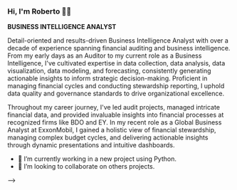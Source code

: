 ### Hi, I'm Roberto 👨‍💻 

**BUSINESS INTELLIGENCE ANALYST** 

Detail-oriented and results-driven Business Intelligence Analyst with over a decade of experience spanning financial auditing and business intelligence. From my early days as an Auditor to my current role as a Business Intelligence, I've cultivated expertise in data collection, data analysis, data visualization, data modeling, and forecasting, consistently generating actionable insights to inform strategic decision-making. Proficient in managing financial cycles and conducting stewardship reporting, I uphold data quality and governance standards to drive organizational excellence.

Throughout my career journey, I've led audit projects, managed intricate financial data, and provided invaluable insights into financial processes at recognized firms like BDO and EY. In my recent role as a Global Business Analyst at ExxonMobil, I gained a holistic view of financial stewardship, managing complex budget cycles, and delivering actionable insights through dynamic presentations and intuitive dashboards.

- 🔭 I’m currently working in a new project using Python. 
- 👯 I’m looking to collaborate on others projects.

-->
